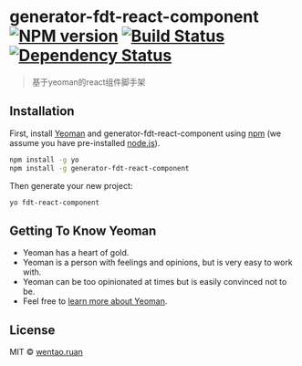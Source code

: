 # generator-fdt-react-component [![NPM version][npm-image]][npm-url] [![Build Status][travis-image]][travis-url] [![Dependency Status][daviddm-image]][daviddm-url]
> 基于yeoman的react组件脚手架

## Installation

First, install [Yeoman](http://yeoman.io) and generator-fdt-react-component using [npm](https://www.npmjs.com/) (we assume you have pre-installed [node.js](https://nodejs.org/)).

```bash
npm install -g yo
npm install -g generator-fdt-react-component
```

Then generate your new project:

```bash
yo fdt-react-component
```

## Getting To Know Yeoman

 * Yeoman has a heart of gold.
 * Yeoman is a person with feelings and opinions, but is very easy to work with.
 * Yeoman can be too opinionated at times but is easily convinced not to be.
 * Feel free to [learn more about Yeoman](http://yeoman.io/).

## License

MIT © [wentao.ruan]()


[npm-image]: https://badge.fury.io/js/generator-rwt-react.svg
[npm-url]: https://npmjs.org/package/generator-rwt-react
[travis-image]: https://travis-ci.org/bayun2/generator-rwt-react.svg?branch=master
[travis-url]: https://travis-ci.org/bayun2/generator-rwt-react
[daviddm-image]: https://david-dm.org/bayun2/generator-rwt-react.svg?theme=shields.io
[daviddm-url]: https://david-dm.org/bayun2/generator-rwt-react
